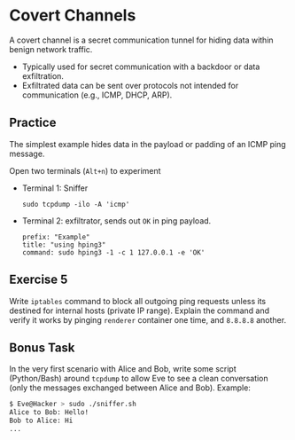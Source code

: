 # Covert Channels

A covert channel is a secret communication tunnel for hiding data within benign network traffic.

- Typically used for secret communication with a backdoor or data exfiltration.
- Exfiltrated data can be sent over protocols not intended for communication (e.g., ICMP, DHCP, ARP).

## Practice

The simplest example hides data in the payload or padding of an ICMP ping message.

Open two terminals (`Alt+n`) to experiment

- Terminal 1: Sniffer

  ```execute
  sudo tcpdump -ilo -A 'icmp'
  ```

- Terminal 2: exfiltrator, sends out `OK` in ping payload.

  ```terminal:execute
  prefix: "Example"
  title: "using hping3"
  command: sudo hping3 -1 -c 1 127.0.0.1 -e 'OK'
  ```

## Exercise 5

Write `iptables` command to block all outgoing ping requests unless its destined for internal hosts (private IP range). Explain the command and verify it works by pinging `renderer` container one time, and `8.8.8.8` another.

## Bonus Task

In the very first scenario with Alice and Bob, write some script (Python/Bash) around `tcpdump` to allow Eve to see a clean conversation (only the messages exchanged between Alice and Bob). Example:

```bash
$ Eve@Hacker > sudo ./sniffer.sh
Alice to Bob: Hello!
Bob to Alice: Hi
...
```

